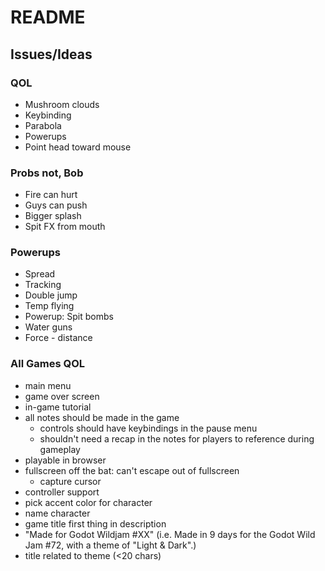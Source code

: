 # README

## Issues/Ideas

### QOL
- Mushroom clouds
- Keybinding
- Parabola
- Powerups
- Point head toward mouse

### Probs not, Bob
- Fire can hurt
- Guys can push
- Bigger splash
- Spit FX from mouth

### Powerups
- Spread
- Tracking
- Double jump
- Temp flying
- Powerup: Spit bombs
- Water guns
- Force - distance

### All Games QOL
- main menu
- game over screen
- in-game tutorial
- all notes should be made in the game
    - controls should have keybindings in the pause menu
    - shouldn't need a recap in the notes for players to reference during gameplay
- playable in browser
- fullscreen off the bat: can't escape out of fullscreen
     - capture cursor
- controller support
- pick accent color for character
- name character
- game title first thing in description
- "Made for Godot Wildjam #XX" (i.e. Made in 9 days for the Godot Wild Jam #72, with a theme of "Light & Dark".)
- title related to theme (<20 chars)